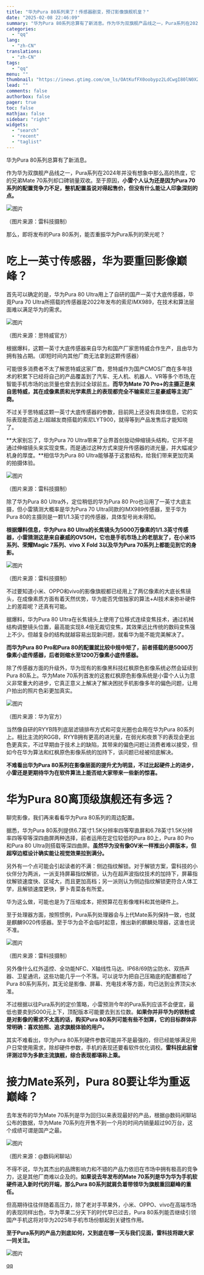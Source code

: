 ```yaml
---
title: "华为Pura 80系列来了！​传感器剧变，预订影像旗舰机皇？"
date: "2025-02-08 22:46:09"
summary: "华为Pura 80系列总算有了新消息。作为华为双旗舰产品线之一，Pura系列在2024年并没有想象中..."
categories:
  - "qq"
lang:
  - "zh-CN"
translations:
  - "zh-CN"
tags:
  - "qq"
menu: ""
thumbnail: "https://inews.gtimg.com/om_ls/OAtKufFX0oobypz2LdCwgI80lN0XZ59tOMvj0KZCYBoMwAA_640360/0"
lead: ""
comments: false
authorbox: false
pager: true
toc: false
mathjax: false
sidebar: "right"
widgets:
  - "search"
  - "recent"
  - "taglist"
---
```


华为Pura 80系列总算有了新消息。

作为华为双旗舰产品线之一，Pura系列在2024年并没有想象中那么高的热度，它的兄弟Mate 70系列却口碑销量双收。至于原因，**小雷个人认为还是因为Pura 70系列的配置竞争力不足，整机配置虽说对得起售价，但没有什么能让人印象深刻的点。**

![图片](https://inews.gtimg.com/om_bt/O7LkeA95SNkqPUfTIZYlIdzApVmSCPtbEybnNWbcSH6mwAA/1000)

（图片来源：雷科技摄制）

那么，即将发布的Pura 80系列，能否重振华为Pura系列的荣光呢？

**吃上一英寸传感器，华为要重回影像巅峰？**
=======================

首先可以确定的是，华为Pura 80 Ultra用上了自研的国产一英寸大底传感器，毕竟Pura 70 Ultra所搭载的传感器是2022年发布的索尼IMX989，在技术和算法层面难以满足华为的需求。

![图片](https://inews.gtimg.com/om_bt/O26z4mxSDgS_bQG4zQ_ZbdKkyJ9_Hu805jf1D5jQyLfN0AA/1000)

（图片来源：思特威官方）

根据爆料，这颗一英寸大底传感器来自华为和国产厂家思特威合作生产，且由华为拥有独占期。（即短时间内其他厂商无法拿到这颗传感器）

可能很多消费者不太了解思特威这家厂商，思特威作为国产CMOS厂商在多年技术的积累下已经将自己的产品覆盖到了汽车、无人机、机器人、VR等多个市场,在智能手机市场的出货量也曾去到过全球前五。**而华为Mate 70 Pro+的主摄正是来自思特威，其在成像素质和光学素质上的表现都完全不输索尼三星豪威等主流厂商。**

不过关于思特威这颗一英寸大底传感器的参数，目前网上还没有具体信息，它的实际表现能否追上/超越友商搭载的索尼LYT900，就得等到产品发售后才能知晓了。

**大家别忘了，华为Pura 70 Ultra带来了业界首创旋动伸缩镜头结构，它并不是通过伸缩镜头来实现变焦，而是通过这种方式来提升传感器的进光量，并大幅减少机身的厚度。**相信华为Pura 80 Ultra能够基于这套结构，给我们带来更加完美的拍摄体验。

![图片](https://inews.gtimg.com/om_bt/O41p79yp5fZgTMaB82hldOiCGYY2Q9bOPJJNgh1QnRYKIAA/641)

（图片来源：雷科技摄制）

除了华为Pura 80 Ultra外，定位稍低的华为Pura 80 Pro也沿用了一英寸大底主摄，但小雷猜测大概率是华为Pura 70 Ultra同款的IMX989传感器，至于华为Pura 80的主摄则是一颗1/1.3英寸的传感器，具体型号尚未得知。

**根据爆料信息，华为Pura 80 Ultra的长焦镜头为5000万像素的1/1.3英寸传感器，小雷猜测这是来自豪威的OV50H，它也是手机市场上的老朋友了，在小米15系列、荣耀Magic 7系列、vivo X Fold 3以及华为Pura 70系列上都能见到它的身影。**

![图片](https://inews.gtimg.com/om_bt/Olt-jixjPpA20_4fVTRAMb72Ngl9Qps--SJgL5mvrClCoAA/1000)

（图片来源：雷科技摄制）

不过要知道小米、OPPO和vivo的影像旗舰都已经用上了两亿像素的大底长焦镜头，在成像素质方面有着天然优势，华为能否凭借独家的算法+AI技术来弥补硬件上的差距呢？还真有可能。

据爆料，华为Pura 80 Ultra在长焦镜头上使用了位移式连续变焦技术，通过机械结构调整镜头位置，最高能实现8.4倍无裁切变焦，其效果远比传统的数码变焦强上不少。但越复杂的结构就越容易出现新问题，就看华为能不能完美解决了。

**而华为Pura 80 Pro和Pura 80的配置就比较中规中矩了，前者搭载的是5000万像素小底传感器，后者则缩水至1200万像素小底传感器。**

除了传感器方面的升级外，华为现有的影像黑科技红枫原色影像系统必然会延续到Pura 80系上。华为Mate 70系列首发的这套红枫原色影像系统是小雷个人认为意义非常重大的进步，它真正意义上解决了解决困扰手机影像多年的偏色问题，让用户拍出的照片色彩更加真实。

![图片](https://inews.gtimg.com/om_bt/OsmEMX36VslgUAOChnLKWC_IqNjEPhBX25VBK7l6LtK0wAA/1000)

（图片来源：华为官方）

当然像自研的RYYB阵列底层滤镜排布方式和可变光圈也会用在华为Pura 80系列上。相比主流的RGGB，RYYB拥有更高的进光量，在弱光和夜景下的表现会更出色更真实，不过早期由于技术上的缺陷，其带来的偏色问题让消费者难以接受，但如今在华为算法和红枫原色影像系统的加持下，该问题已经被彻底解决。

**不难看出华为Pura 80系列在影像层面的提升尤为明显，不过比起硬件上的进步，小雷还是更期待华为在软件算法上能否给大家带来一些新的惊喜。**

**华为Pura 80离顶级旗舰还有多远？**
=======================

聊完影像，我们再来看看华为Pura 80系列的周边配置。

据悉，华为Pura 80系列提供6.7英寸1.5K分辨率四等窄直屏和6.78英寸1.5K分辨率四等窄等深四曲屏两种选择，前者运用在定位较低的Pura 80上，Pura 80 Pro和Pura 80 Ultra则搭载等深四曲屏。**虽然华为没有像OV米一样推出小屏版本，但超窄边框设计确实能让视觉效果拉到满分。**

另外有一个点可能会引起读者的不满：侧边指纹解锁。对于解锁方案，雷科技的小伙伴分为两派，一派支持屏幕指纹解锁，认为在超声波指纹技术的加持下，屏幕指纹解锁速度快、区域大，而且更加高档；另一派则认为侧边指纹解锁更符合人体工学，且解锁速度更快，萝卜青菜各有所爱。

华为这么做，可能也是为了压缩成本，把预算花在影像堆料和其他硬件上。

至于处理器方面，按照惯例，Pura系列处理器会与上代Mate系列保持一致，也就是麒麟9020传感器。至于华为会不会临时起意，推出新的麒麟处理器，这谁也说不准。

![图片](https://inews.gtimg.com/om_bt/Ou3k84o4Vyn67vjnse6Ira3ygWKdmg975HPn0aBh4cdgcAA/641)

（图片来源：雷科技摄制）

另外像什么红外遥控、全功能NFC、X轴线性马达、IP68/69防尘防水、双扬声器、卫星通讯，这些功能几乎一个不落。可以说华为把自己压箱底的配置都给了Pura 80系列系列，其无论是影像、屏幕、充电技术等方面，均已达到业界顶尖水准。

不过根据以往Pura系列的定价策略，小雷预测今年的Pura系列应该不会便宜，最低也要卖到5000元上下，顶配版本可能要去到五位数。**如果你并非华为的铁粉或是对影像的需求不太高的话，购买Pura 80系列可能有些不划算，它的目标群体非常明确：喜欢拍照、追求旗舰体验的用户。**

其实不难看出，华为Pura 80系列硬件参数可能并不是最强的，但已经能够满足用户日常使用需求，除却硬件参数，手机的表现还要看软件优化调校。**雷科技此前曾评测过华为多款主流旗舰，综合表现都堪称上乘。**

**接力Mate系列，Pura 80要让华为重返巅峰？**
=============================

去年发布的华为Mate 70系列是华为回归以来表现最好的产品，根据@数码闲聊站公布的数据，华为Mate 70系列在开售不到一个月的时间内销量超过90万台，这个成绩可谓是国产之最。

![图片](https://inews.gtimg.com/om_bt/O5Vd9FkkDJQdGuBlfoG74fmw2SlKKFsrvZU63ZR-aKQWAAA/641)

（图片来源：@数码闲聊站）

不得不说，华为其杰出的品牌影响力和不错的产品力依旧在市场中拥有极高的竞争力，这是其他厂商难以企及的。**如果说去年发布的Mate 70系列是华为华为手机软硬件进入新时代的开端，那么Pura 80系列就肩负着带领华为旗舰重回巅峰的重任。**

但高期待往往伴随着高压力，除了老对手苹果外，小米、OPPO、vivo在高端市场的表现同样出色，华为苹果二分天下的时代早已过去，Pura 80系列能否继续引领国产手机这将对华为2025年手机市场份额起到关键性作用。

**至于Pura系列的产品力到底如何，又到底在哪一天与我们见面，雷科技将跟大家一同关注。**

![图片](https://inews.gtimg.com/om_bt/OWxc1d_qjdqAzjFSh9Vs-4mzmAJEqtrUvBD3KiJfeqmmYAA/641)

[qq](https://new.qq.com/rain/a/20250208A08TUL00)
